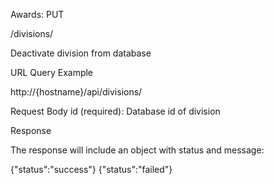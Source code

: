 Awards: PUT

/divisions/

Deactivate division from database

URL Query Example

http://{hostname}/api/divisions/

Request Body
id (required): Database id of division

Response

The response will include an object with status and message:

{"status":"success"}
{"status":"failed"}
